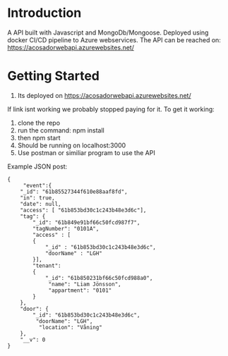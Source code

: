 # Introduction 
A API built with Javascript and MongoDb/Mongoose. Deployed using docker CI/CD pipeline to Azure webservices.
The API can be reached on: https://acosadorwebapi.azurewebsites.net/

# Getting Started
1. Its deployed on https://acosadorwebapi.azurewebsites.net/

If link isnt working we probably stopped paying for it.
To get it working:
1. clone the repo
2. run the command: npm install
3. then npm start
4. Should be running on localhost:3000
5. Use postman or similiar program to use the API


Example JSON post:


    {
         "event":{
        "_id": "61b85527344f610e88aaf8fd",
        "in": true,
        "date": null,
        "access": [ "61b853bd30c1c243b48e3d6c"],
        "tag": {
            "_id": "61b849e91bf66c50fcd987f7",
            "tagNumber": "0101A",
            "access" : [
            {
                "_id" : "61b853bd30c1c243b48e3d6c",
                "doorName" : "LGH"
            }],
            "tenant": 
            {
                "_id": "61b850231bf66c50fcd988a0",
                 "name": "Liam Jönsson",
                 "appartment": "0101"
            }
        },
        "door": {
            "_id": "61b853bd30c1c243b48e3d6c",
             "doorName": "LGH",
              "location": "Våning"
        },
        "__v": 0
    }

    
